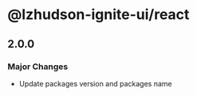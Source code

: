 # @lzhudson-ignite-ui/react

## 2.0.0

### Major Changes

- Update packages version and packages name
